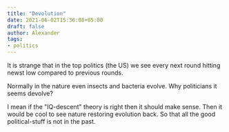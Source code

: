 ```yaml
---
title: "Devolution"
date: 2021-06-02T15:36:08+05:00
draft: false
author: Alexander
tags:
- politics
---
```


It is strange that in the top politics (the US) we see
every next round hitting newst low compared to previous rounds.

Normally in the nature even insects and bacteria evolve.
Why politicians it seems devolve?

I mean if the "IQ-descent" theory is right then it should make sense.
Then it would be cool to see nature restoring evolution back.
So that all the good political-stuff is not in the past.

